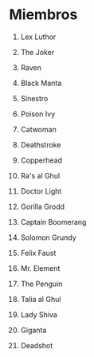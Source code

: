 # Miembros

1. Lex Luthor
2. The Joker
3. Raven
4. Black Manta
5. Sinestro
6. Poison Ivy

8. Catwoman
9. Deathstroke
10. Copperhead
11. Ra's al Ghul
12. Doctor Light
13. Gorilla Grodd
14. Captain Boomerang
15. Solomon Grundy
16. Felix Faust
17. Mr. Element
18. The Penguin
19. Talia al Ghul
20. Lady Shiva
21. Giganta
22. Deadshot

